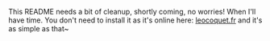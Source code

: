 This README needs a bit of cleanup, shortly coming, no worries! When I'll have time. You don't need to install it as it's online here: [leocoquet.fr](https://leocoquet.fr) and it's as simple as that~  
